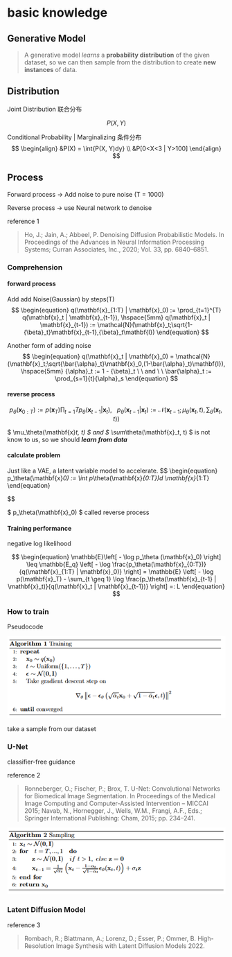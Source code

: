 # basic knowledge

## Generative Model

> A generative model *learns* a **probability distribution** of the given dataset, so
> we can then sample from the distribution to create **new instances** of data.

## Distribution

Joint Distribution 联合分布

$$
\begin{equation}
P(X, Y)
\end{equation}
$$

Conditional Probability | Marginalizing 条件分布
$$
\begin{align}
&P(X) = \int{P(X, Y)dy} \\
&P[0<X<3 | Y>100]
\end{align}
$$

## Process

Forward process -> Add noise to pure noise (T = 1000)

Reverse process -> use Neural network to denoise

reference 1

>Ho, J.; Jain, A.; Abbeel, P. Denoising Diffusion Probabilistic Models.
In Proceedings of the Advances in Neural Information Processing Systems;
Curran Associates, Inc., 2020; Vol. 33, pp. 6840–6851.

### Comprehension

#### forward process

Add add Noise(Gaussian) by steps(T)
$$
\begin{equation}
q(\mathbf{x}_{1:T} | \mathbf{x}_0) := \prod_{t=1}^{T} q(\mathbf{x}_t | \mathbf{x}_{t-1}), \hspace{5mm}
q(\mathbf{x}_t | \mathbf{x}_{t-1}) := \mathcal{N}(\mathbf{x}_t;\sqrt{1-{\beta}_t}\mathbf{x}_{t-1},{\beta}_t\mathbf{I})
\end{equation}
$$

Another form of adding noise
$$
\begin{equation}
q(\mathbf{x}_t | \mathbf{x}_0) = \mathcal{N}(\mathbf{x}_t;\sqrt{\bar{\alpha}_t}\mathbf{x}_0,(1-\bar{\alpha}_t)\mathbf{I}), \hspace{5mm}
{\alpha}_t := 1 - {\beta}_t \ \  and \ \  \bar{\alpha}_t := \prod_{s=1}{t}{\alpha}_s
\end{equation}
$$

#### reverse process

$$
\begin{equation}
p_\theta(\mathbf{x}_{0:T}) := p(\mathbf{x}_T) \prod_{t=1}{T} p_\theta(\mathbf{x}_{t-1} | \mathbf{x}_t), \ \ \ p_\theta(\mathbf{x}_{t-1} | \mathbf{x}_t) := \mathcal{N}(\mathbf{x}_{t-1};\mu_\theta(\mathbf{x}_t, t), {\sum}_\theta(\mathbf{x}_t, t))
\end{equation}
$$

$ \mu_\theta(\mathbf{x}_t, t) $ and $ \sum_\theta(\mathbf{x}_t, t) $ is not know to us, so we should ***learn from data***

#### calculate problem

Just like a VAE, a latent variable model to accelerate.
$$
\begin{equation}
p_\theta(\mathbf{x}_0) := \int p_\theta(\mathbf{x}_{0:T})d \mathbf{x}_{1:T}
\end{equation}

$$

$ p_\theta(\mathbf{x}_0) $ called reverse process

#### Training performance

negative log likelihood

$$
\begin{equation}
\mathbb{E}\left[ - \log p_\theta (\mathbf{x}_0) \right] \leq \mathbb{E_q} \left[ - \log \frac{p_\theta(\mathbf{x}_{0:T})}{q(\mathbf{x}_{1:T} | \mathbf{x}_0)}  \right] = \mathbb{E} \left[ - \log p(\mathbf{x}_T) - \sum_{t \geq 1} \log \frac{p_\theta(\mathbf{x}_{t-1} | \mathbf{x}_t)}{q(\mathbf{x}_t | \mathbf{x}_{t-1})}  \right] =: L
\end{equation}
$$

### How to train

Pseudocode

![Algorithm_01](./tex/algorithm_01_pseudocode.png)

take a sample from our dataset

### U-Net

classifier-free guidance

reference 2

> Ronneberger, O.; Fischer, P.; Brox, T. U-Net: Convolutional Networks for
Biomedical Image Segmentation. In Proceedings of the Medical Image Computing and
Computer-Assisted Intervention – MICCAI 2015; Navab, N., Hornegger, J., Wells,
W.M., Frangi, A.F., Eds.; Springer International Publishing: Cham, 2015; pp.
234–241.

![Algorithm 2](./tex/algorithm_02_pseudocode.png)

### Latent Diffusion Model

reference 3

> Rombach, R.; Blattmann, A.; Lorenz, D.; Esser, P.; Ommer, B. High-Resolution Image Synthesis with Latent Diffusion Models 2022.

